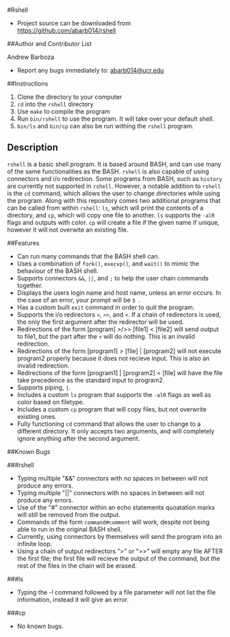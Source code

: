 #Rshell

* Project source can be downloaded from https://github.com/abarb014/rshell

##Author and Contributor List

Andrew Barboza

* Report any bugs immediately to: abarb014@ucr.edu

##Instructions

1. Clone the directory to your computer
2. `cd` into the `rshell` directory
3. Use `make` to compile the program
4. Run `bin/rshell` to use the program. It will take over your default shell.
5. `bin/ls` and `bin/cp` can also be run withing the `rshell` program.

## Description

`rshell` is a basic shell program. It is based around BASH, and can use many of the same functionalities
 as the BASH. `rshell` is also capable of using connectors and i/o redirection. Some programs from BASH, such as
 `history` are currently not supported in `rshell`. However, a notable addition to `rshell` is the `cd` command, which allows the user to change directories while using the program. Along with this repository comes
 two additional programs that can be called from within `rshell`: `ls`, which will print the contents of a directory,
 and `cp`, which will copy one file to another. `ls` supports the `-alR` flags and outputs with color. `cp` will
 create a file if the given name if unique, however it will not overwite an existing file.

##Features

* Can run many commands that the BASH shell can.
* Uses a combination of `fork()`, `execvp()`, and `wait()` to mimic the behaviour of the BASH shell.
* Supports connectors `&&`, `||`, and `;` to help the user chain commands together.
* Displays the users login name and host name, unless an error occurs. In the case of an error, your prompt will be `$ `.
* Has a custom built `exit` command in order to quit the program.
* Supports the i/o redirectors `>`, `>>`, and `<`. If a chain of redirectors is used, the only the first argument
    after the redirector will be used.
* Redirections of the form [program] >/>> [file1] < [file2] will send output to file1, but the part after the `<` will do nothing. This is
    an invalid redirection.
* Redirections of the form [program1] > [file] | [program2] will not execute program2 properly because it does not recieve input. This is also
    an invalid redirection.
* Redirections of the form [program1] | [program2] < [file] will have the file take precedence as the standard input to program2.
* Supports piping, `|`.
* Includes a custom `ls` program that supports the `-alR` flags as well as color based on filetype.
* Includes a custom `cp` program that will copy files, but not overwrite existing ones.
* Fully functioning `cd` command that allows the user to change to a different directory. It only accepts two arguments, and will completely ignore anything after the second argument.

##Known Bugs

###rshell

* Typing multiple "&&" connectors with no spaces in between will not produce any errors.
* Typing multiple "||" connectors with no spaces in between will not produce any errors.
* Use of the "#" connector within an echo statements quoatation marks will still be removed from the output.
* Commands of the form `command#comment` will work, despite not being able to run in the original BASH shell.
* Currently, using connectors by themselves will send the program into an infinite loop.
* Using a chain of output redirectors ">" or ">>" will empty any file AFTER the first file; the first file will recieve
    the output of the command, but the rest of the files in the chain will be erased.

###ls

* Typing the -l command followed by a file parameter will not list the file information, instead it will give an error.

###cp

* No known bugs.
